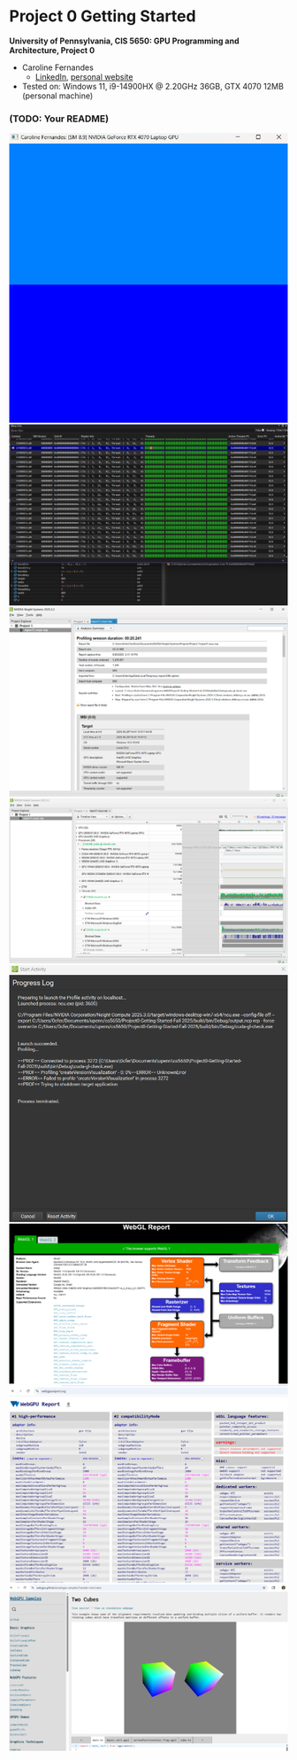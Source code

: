 Project 0 Getting Started
====================

**University of Pennsylvania, CIS 5650: GPU Programming and Architecture, Project 0**

* Caroline Fernandes
  * [LinkedIn](https://www.linkedin.com/in/caroline-fernandes-0-/), [personal website](https://0cfernandes00.wixsite.com/visualfx)
* Tested on: Windows 11, i9-14900HX @ 2.20GHz 36GB, GTX 4070 12MB (personal machine)

### (TODO: Your README)

![](images/program_output.png)
![](images/nsight_debugging.png)
![](images/nsight_systems_analysis.png)
![](images/nsight_systems_timeline.png)
![](images/ERROR_nsight_compute.png)
![](images/webgl_check.png)
![](images/webGPU_check.png)
![](images/webGPU_example.png)
